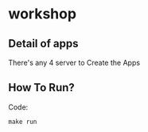 # workshop

## Detail of apps
There's any 4 server to Create the Apps

## How To Run?
Code:

    make run
